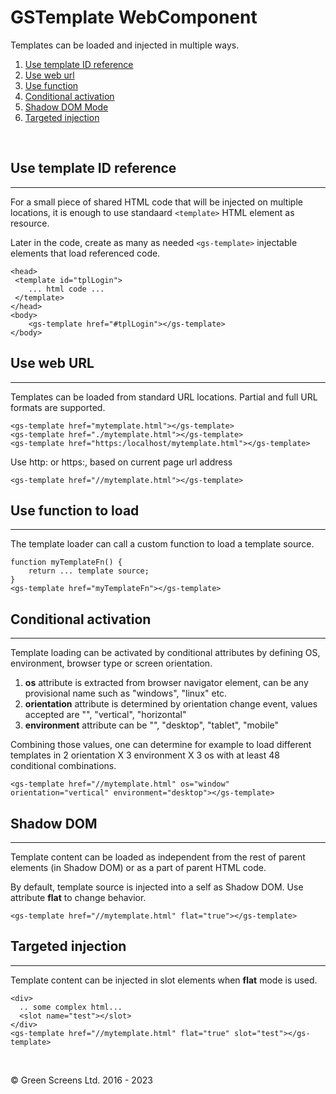 # GSTemplate WebComponent
 
Templates can be loaded and injected in multiple ways.
 
1. [Use template ID reference](#idref)
2. [Use web url](#weburl)
3. [Use function](#func)
4. [Conditional activation](#conditional)
5. [Shadow DOM Mode](#shadow)
6. [Targeted injection](#slot)
 
<br>
 
## <a name="idref"></a> Use template ID reference
---
For a small piece of shared HTML code that will be injected on multiple locations, it is enough to use standaard  ```<template>``` HTML element as resource.
 
Later in the code, create as many as needed ```<gs-template>``` injectable elements that load referenced code.
 
```
<head>
 <template id="tplLogin">
    ... html code ...
 </template>
</head>
<body>
    <gs-template href="#tplLogin"></gs-template>
</body>    
```
 
## <a name="weburl"></a> Use web URL
---
 
Templates can be loaded from standard URL locations. Partial and full URL formats are supported.
 
```
<gs-template href="mytemplate.html"></gs-template>
<gs-template href="./mytemplate.html"></gs-template>
<gs-template href="https:/localhost/mytemplate.html"></gs-template>
```
 
Use http: or https:, based on current page url address
```
<gs-template href="//mytemplate.html"></gs-template>
```
 
## <a name="func"></a> Use function to load
---
 
The template loader can call a custom function to load a template source.
 
```
function myTemplateFn() {
    return ... template source;
}
<gs-template href="myTemplateFn"></gs-template>
```
 
## <a name="conditional"></a> Conditional activation
---
Template loading can be activated by conditional attributes by defining OS, environment, browser type or screen orientation.
 
1. **os** attribute is extracted from browser navigator element, can be any provisional name such as "windows", "linux" etc.
2. **orientation** attribute is determined by orientation change event, values accepted are "", "vertical", "horizontal"
3. **environment** attribute can be "", "desktop", "tablet", "mobile"
 
Combining those values, one can determine for example to load different templates in 2 orientation X 3 environment X 3 os with at least 48 conditional combinations.
 
```
<gs-template href="//mytemplate.html" os="window" orientation="vertical" environment="desktop"></gs-template>
```
 
## <a name="shadow"></a> Shadow DOM
---
 
Template content can be loaded as independent from the rest of parent elements (in Shadow DOM) or  as a part of parent HTML code.
 
By default, template source is injected into a self as Shadow DOM. Use attribute **flat** to change behavior.
 
```
<gs-template href="//mytemplate.html" flat="true"></gs-template>
```
 
## <a name="slot"></a> Targeted injection
---
 
Template content can be injected in slot elements when **flat** mode is used.
 
```
<div>
  .. some complex html...
  <slot name="test"></slot>
</div>
<gs-template href="//mytemplate.html" flat="true" slot="test"></gs-template>
```
 
<br>

&copy; Green Screens Ltd. 2016 - 2023
